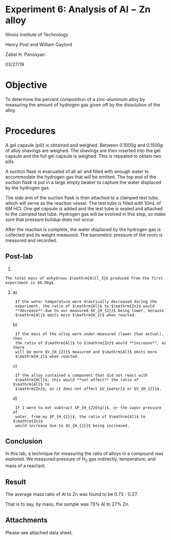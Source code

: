 <script type="text/javascript"
src="https://cdnjs.cloudflare.com/ajax/libs/mathjax/2.7.4/MathJax.js?config=TeX-AMS_HTML-full"></script>

<!-- https://www.tablesgenerator.com/markdown_tables# -->

# Experiment 6: Analysis of $\mathrm{Al-Zn}$ alloy

Illinois Institute of Technology

Henry Post and William Gaylord

Zabel H. Panosyan

03/27/19

# Objective

To determine the percent composition of a zinc-aluminum alloy by measuring the
amount of hydrogen gas given off by the dissolution of the alloy.

# Procedures

A gel capsule (pill) is obtained and weighed. Between $0.1000g$ and $0.1500g$ of
alloy shavings are weighed. The shavings are then inserted into the gel capsule
and the full gel capsule is weighed. This is repeated to obtain two pills.

A suction flask is evacuated of all air and filled with enough water to
accommodate the hydrogen gas that will be emitted. The top end of the suction
flask is put in a large empty beaker to capture the water displaced by the
hydrogen gas.

The side arm of the suction flask is then attached to a clamped test tube, which
will serve as the reaction vessel. The test tube is filled with $10mL$ of $6M \
\mathrm{HCl}$. One gel capsule is added and the test tube is sealed and attached
to the clamped test tube. Hydrogen gas will be evolved in this step, so make
sure that pressure buildup does not occur.

After the reaction is complete, the water displaced by the hydrogen gas is
collected and its weight measured. The barometric pressure of the room is
measured and recorded.

## Post-lab

1)

    The total mass of anhydrous $\mathrm{AlCl_3}$ produced from the first
    experiment is $0.56g$.

2)
    a)
        
        If the water temperature were drastically decreased during the
        experiment, the ratio of $\mathrm{Al}$ to $\mathrm{Zn}$ would
        **decrease** due to our measured $V_{H_{2}}$ being lower, because
        $\mathrm{Al}$ emits more $\mathrm{H_2}$ when reacted.
    
    b)
    
        If the mass of the alloy were under-measured (lower than actual), then
        the ratio of $\mathrm{Al}$ to $\mathrm{Zn}$ would **increase**, as there
        will be more $V_{H_{2}}$ measured and $\mathrm{Al}$ emits more
        $\mathrm{H_2}$ when reacted.

    c)
    
        If the alloy contained a component that did not react with
        $\mathrm{HCl}$, this would **not affect** the ratio of $\mathrm{Al}$ to
        $\mathrm{Zn}$, as it does not affect $V_{water}$ or $V_{H_{2}}$.

    d)
        
        If I were to not subtract $P_{H_{2}O(g)}$, or the vapor pressure of
        water, from my $P_{H_{2}}$, the ratio of $\mathrm{Al}$ to $\mathrm{Zn}$
        would increase due to $V_{H_{2}}$ being increased.

## Conclusion

In this lab, a technique for measuring the ratio of alloys in a compound was
explored. We measured pressure of $\mathrm{H_{2}}$ gas indirectly, temperature,
and mass of a reactant.

## Result

The average mass ratio of  $\mathrm{Al}$ to $\mathrm{Zn}$ was found to be
$0.73:0.27$.

That is to say, by mass, the sample was $73\% \ \mathrm{Al}$ to $27\% \
\mathrm{Zn}$.

## Attachments

Please see attached data sheet.
